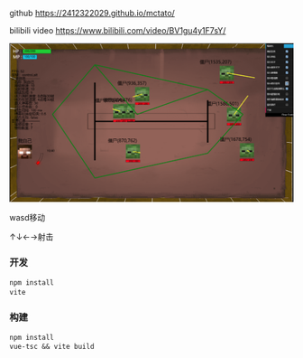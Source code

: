 
github https://2412322029.github.io/mctato/

bilibili video https://www.bilibili.com/video/BV1gu4y1F7sY/

![alt text](image.png)


wasd移动

↑↓←→射击



### 开发

```bash
npm install
vite 
```



### 构建

```
npm install
vue-tsc && vite build
```



